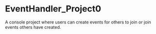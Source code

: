 # EventHandler_Project0
A console project where users can create events for others to join or join events others have created.
